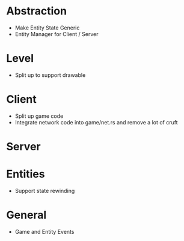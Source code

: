 # Abstraction

- Make Entity State Generic
- Entity Manager for Client / Server

# Level 

- Split up to support drawable

# Client

- Split up game code 
- Integrate network code into game/net.rs and remove a lot of cruft

# Server 



# Entities

- Support state rewinding

# General

- Game and Entity Events

